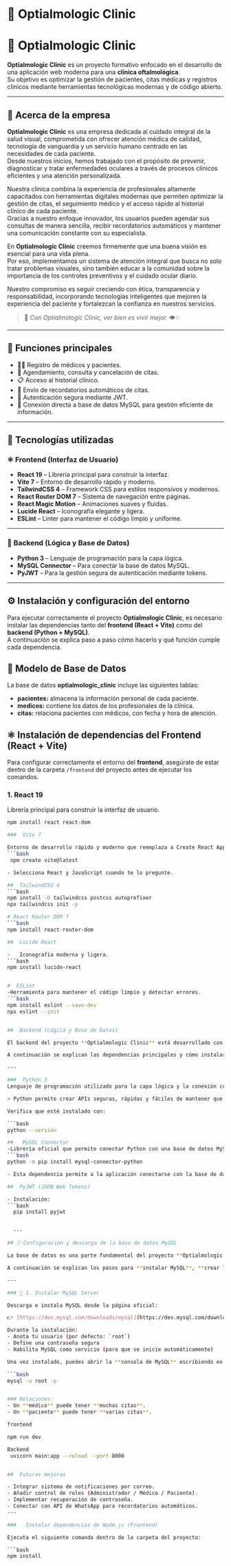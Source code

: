 # 🏥 Optialmologic Clinic

# 🏥 Optialmologic Clinic

**Optialmologic Clinic** es un proyecto formativo enfocado en el desarrollo de una aplicación web moderna para una **clínica oftalmológica**.  
Su objetivo es optimizar la gestión de pacientes, citas médicas y registros clínicos mediante herramientas tecnológicas modernas y de código abierto.

---

## 💼 Acerca de la empresa

**Optialmologic Clinic** es una empresa dedicada al cuidado integral de la salud visual, comprometida con ofrecer atención médica de calidad, tecnología de vanguardia y un servicio humano centrado en las necesidades de cada paciente.  
Desde nuestros inicios, hemos trabajado con el propósito de prevenir, diagnosticar y tratar enfermedades oculares a través de procesos clínicos eficientes y una atención personalizada.

Nuestra clínica combina la experiencia de profesionales altamente capacitados con herramientas digitales modernas que permiten optimizar la gestión de citas, el seguimiento médico y el acceso rápido al historial clínico de cada paciente.  
Gracias a nuestro enfoque innovador, los usuarios pueden agendar sus consultas de manera sencilla, recibir recordatorios automáticos y mantener una comunicación constante con su especialista.

En **Optialmologic Clinic** creemos firmemente que una buena visión es esencial para una vida plena.  
Por eso, implementamos un sistema de atención integral que busca no solo tratar problemas visuales, sino también educar a la comunidad sobre la importancia de los controles preventivos y el cuidado ocular diario.

Nuestro compromiso es seguir creciendo con ética, transparencia y responsabilidad, incorporando tecnologías inteligentes que mejoren la experiencia del paciente y fortalezcan la confianza en nuestros servicios.

> 💬 *Con Optialmologic Clinic, ver bien es vivir mejor.* 👁️✨

---

## 🧾 Funciones principales

- 👩‍⚕️ Registro de médicos y pacientes.  
- 📅 Agendamiento, consulta y cancelación de citas.  
- 📋 Acceso al historial clínico.  
- 🔔 Envío de recordatorios automáticos de citas.  
- 🔐 Autenticación segura mediante JWT.  
- 💾 Conexión directa a base de datos MySQL para gestión eficiente de información.  

---

## 🧠 Tecnologías utilizadas

### ⚛️ **Frontend (Interfaz de Usuario)**

- **React 19** – Librería principal para construir la interfaz.  
- **Vite 7** – Entorno de desarrollo rápido y moderno.  
- **TailwindCSS 4** – Framework CSS para estilos responsivos y modernos.  
- **React Router DOM 7** – Sistema de navegación entre páginas.  
- **React Magic Motion** – Animaciones suaves y fluidas.  
- **Lucide React** – Iconografía elegante y ligera.  
- **ESLint** – Linter para mantener el código limpio y uniforme.

---

### 🐍 **Backend (Lógica y Base de Datos)**

- **Python 3** – Lenguaje de programación para la capa lógica.  
- **MySQL Connector** – Para conectar la base de datos MySQL.  
- **PyJWT** – Para la gestión segura de autenticación mediante tokens.  

---

## ⚙️ Instalación y configuración del entorno

Para ejecutar correctamente el proyecto **Optialmologic Clinic**, es necesario instalar las dependencias tanto del **frontend (React + Vite)** como del **backend (Python + MySQL)**.  
A continuación se explica paso a paso cómo hacerlo y qué función cumple cada dependencia.

## 🧱 Modelo de Base de Datos

La base de datos **optialmologic_clinic** incluye las siguientes tablas:

- **pacientes:** almacena la información personal de cada paciente.  
- **medicos:** contiene los datos de los profesionales de la clínica.  
- **citas:** relaciona pacientes con médicos, con fecha y hora de atención.  



## ⚛️ Instalación de dependencias del Frontend (React + Vite)

Para configurar correctamente el entorno del **frontend**, asegúrate de estar dentro de la carpeta `/frontend` del proyecto antes de ejecutar los comandos.

###  1. React 19
Librería principal para construir la interfaz de usuario.

```bash
npm install react react-dom

###  Vite 7 

Entorno de desarrollo rápido y moderno que reemplaza a Create React App.
```bash
 npm create vite@latest

- Selecciona React y JavaScript cuando te lo pregunte.

##  TailwindCSS 4
```bash
npm install -D tailwindcss postcss autoprefixer
npx tailwindcss init -p

# React Router DOM 7
```bash
npm install react-router-dom

##  Lucide React

-   Iconografía moderna y ligera.
```bash
npm install lucide-react


#  ESLint
-Herramienta para mantener el código limpio y detectar errores.
```bash
npm install eslint --save-dev
npx eslint --init


##  Backend (Lógica y Base de Datos)

El backend del proyecto **Optialmologic Clinic** está desarrollado con **Python 3**, encargado de manejar la lógica del sistema, la conexión con la base de datos y la autenticación de los usuarios.

A continuación se explican las dependencias principales y cómo instalarlas y ejecutarlas correctamente.

---

###  Python 3
Lenguaje de programación utilizado para la capa lógica y la conexión con el servidor de base de datos.

> Python permite crear APIs seguras, rápidas y fáciles de mantener que gestionan las operaciones del sistema como citas, pacientes y médicos.

Verifica que esté instalado con:

```bash
python --version

##   MySQL Connector
-Librería oficial que permite conectar Python con una base de datos MySQL.
```bash
python -m pip install mysql-connector-python

- Esta dependencia permite a la aplicación conectarse con la base de datos donde se almacenan los pacientes, médicos y citas.

##  PyJWT (JSON Web Tokens)

- Instalación:
```bash
  pip install pyjwt


  ---

## 🗄️ Configuración y descarga de la base de datos MySQL

La base de datos es una parte fundamental del proyecto **Optialmologic Clinic**, ya que almacena toda la información relacionada con los **pacientes**, **médicos**, **citas** y **registros clínicos**.

A continuación se explican los pasos para **instalar MySQL**, **crear la base de datos** y **descargarla o importarla** en tu entorno local.

---

### 🔽 1. Instalar MySQL Server

Descarga e instala MySQL desde la página oficial:

👉 [https://dev.mysql.com/downloads/mysql](https://dev.mysql.com/downloads/mysql)

Durante la instalación:
- Anota tu usuario (por defecto: `root`)
- Define una contraseña segura
- Habilita MySQL como servicio (para que se inicie automáticamente)

Una vez instalado, puedes abrir la **consola de MySQL** escribiendo en tu terminal:

```bash
mysql -u root -p


### Relaciones:
- Un **médico** puede tener **muchas citas**.
- Un **paciente** puede tener **varias citas**.

frontend 

npm run dev 

Backend
 uvicorn main:app --reload --port 8000


##  Futuras mejoras

- Integrar sistema de notificaciones por correo.  
- Añadir control de roles (Administrador / Médico / Paciente).  
- Implementar recuperación de contraseña.  
- Conectar con API de WhatsApp para recordatorios automáticos.  
---

###   Instalar dependencias de Node.js (Frontend)

Ejecuta el siguiente comando dentro de la carpeta del proyecto:

```bash
npm install
